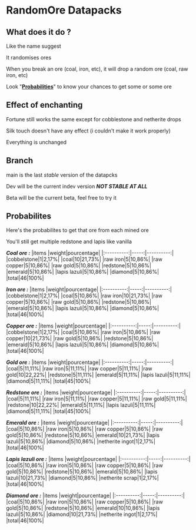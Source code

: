 # RandomOre Datapacks
## What does it do ?
Like the name suggest

It randomises ores

When you break an ore (coal, iron, etc), it will drop a random ore (coal, raw iron, etc)

Look "[**Probabilities**](https://github.com/FirefoxyleGibus/RandomOre#probabilites)" to know your chances to get some or some ore

## Effect of enchanting
Fortune still works the same except for cobblestone and netherite drops

Silk touch doesn't have any effect (i couldn't make it work properly)

Everything is unchanged

## Branch
main is the last *stable* version of the datapcks

Dev will be the current indev version ***NOT STABLE AT ALL***

Beta will be the current beta, feel free to try it

## Probabilites
Here's the probabilites to get that ore from each mined ore

You'll still get multiple redstone and lapis like vanilla

***Coal ore :***
|items       |weight|pourcentage|
|:----------:|-----:|----------:|
|cobbelstone|1|2,17%|
|coal|10|21,73%|
|raw iron|5|10,86%|
|raw copper|5|10,86%|
|raw gold|5|10,86%|
|redstone|5|10,86%|
|emerald|5|10,86%|
|lapis lazuli|5|10,86%|
|diamond|5|10,86%|
|total|46|100%|

***Iron ore :***
|items       |weight|pourcentage|
|:----------:|-----:|----------:|
|cobbelstone|1|2,17%|
|coal|5|10,86%|
|raw iron|10|21,73%|
|raw copper|5|10,86%|
|raw gold|5|10,86%|
|redstone|5|10,86%|
|emerald|5|10,86%|
|lapis lazuli|5|10,86%|
|diamond|5|10,86%|
|total|46|100%|

***Copper ore :***
|items       |weight|pourcentage|
|:----------:|-----:|----------:|
|cobbelstone|1|2,17%|
|coal|5|10,86%|
|raw iron|5|10,86%|
|raw copper|10|21,73%|
|raw gold|5|10,86%|
|redstone|5|10,86%|
|emerald|5|10,86%|
|lapis lazuli|5|10,86%|
|diamond|5|10,86%|
|total|46|100%|

***Gold ore :***
|items       |weight|pourcentage|
|:----------:|-----:|----------:|
|coal|5|11,11%|
|raw iron|5|11,11%|
|raw copper|5|11,11%|
|raw gold|10|22,22%|
|redstone|5|11,11%|
|emerald|5|11,11%|
|lapis lazuli|5|11,11%|
|diamond|5|11,11%|
|total|45|100%|

***Redstone ore :***
|items       |weight|pourcentage|
|:----------:|-----:|----------:|
|coal|5|11,11%|
|raw iron|5|11,11%|
|raw copper|5|11,11%|
|raw gold|5|11,11%|
|redstone|10|22,22%|
|emerald|5|11,11%|
|lapis lazuli|5|11,11%|
|diamond|5|11,11%|
|total|45|100%|

***Emerald ore :***
|items       |weight|pourcentage|
|:----------:|-----:|----------:|
|coal|5|10,86%|
|raw iron|5|10,86%|
|raw copper|5|10,86%|
|raw gold|5|10,86%|
|redstone|5|10,86%|
|emerald|10|21,73%|
|lapis lazuli|5|10,86%|
|diamond|5|10,86%|
|netherite ingot|1|2,17%|
|total|46|100%|

***Lapis lazuli ore :***
|items       |weight|pourcentage|
|:----------:|-----:|----------:|
|coal|5|10,86%|
|raw iron|5|10,86%|
|raw copper|5|10,86%|
|raw gold|5|10,86%|
|redstone|5|10,86%|
|emerald|5|10,86%|
|lapis lazuli|10|21,73%|
|diamond|5|10,86%|
|netherite scrap|1|2,17%|
|total|46|100%|

***Diamond ore :***
|items       |weight|pourcentage|
|:----------:|-----:|----------:|
|coal|5|10,86%|
|raw iron|5|10,86%|
|raw copper|5|10,86%|
|raw gold|5|10,86%|
|redstone|5|10,86%|
|emerald|10|10,86%|
|lapis lazuli|5|10,86%|
|diamond|10|21,73%|
|netherite ingot|1|2,17%|
|total|46|100%|
